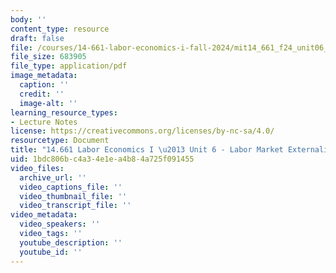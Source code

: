 ```yaml
---
body: ''
content_type: resource
draft: false
file: /courses/14-661-labor-economics-i-fall-2024/mit14_661_f24_unit06_externalities.pdf
file_size: 683905
file_type: application/pdf
image_metadata:
  caption: ''
  credit: ''
  image-alt: ''
learning_resource_types:
- Lecture Notes
license: https://creativecommons.org/licenses/by-nc-sa/4.0/
resourcetype: Document
title: "14.661 Labor Economics I \u2013 Unit 6 - Labor Market Externalities"
uid: 1bdc806b-c4a3-4e1e-a4b8-4a725f091455
video_files:
  archive_url: ''
  video_captions_file: ''
  video_thumbnail_file: ''
  video_transcript_file: ''
video_metadata:
  video_speakers: ''
  video_tags: ''
  youtube_description: ''
  youtube_id: ''
---
```

